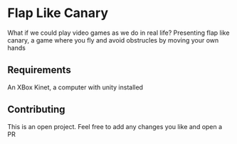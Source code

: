 # Flap Like Canary 
What if we could play video games as we do in real life?
Presenting flap like canary, a game where you fly and avoid obstrucles by moving your own hands

## Requirements
An XBox Kinet, a computer with unity installed

## Contributing
This is an open project. Feel free to add any changes you like and open a PR
